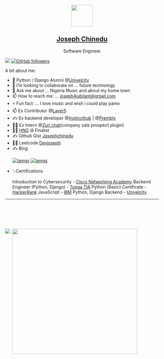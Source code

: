 <p align="center">
  <img src="https://avatars.githubusercontent.com/u/47852925?s=460&u=4862d3eda05eeac2668a427e8dd486322e858c55&v=4" width="70" />  
  <h2 align="center"><a href="#">Joseph Chinedu</a></h2>
  <p align="center"> Software Engineer</p>
</p>

<p align="center">
 
</p>

![](https://komarev.com/ghpvc/?username=your-github-josephchinedu&color=brightgreen)
[![GitHub followers](https://img.shields.io/github/followers/josephchinedu.svg?style=social&label=Follow&maxAge=2592000)](https://github.com/josephchinedu?tab=followers)


A bit about me:


- 🌱 Python / Django Alumni @<a href="https://univelcity.com/">Univelcity</a>
- 👯 I’m looking to collaborate on ... future technology
- 💬 Ask me about ... Nigeria Music and about my home town
- 📫 How to reach me: ...  joseph4jubilant@gmail.com
- ⚡ Fun fact: ... I love music and wish i could play paino
- 📫 Ex Contributor @<a href="https://github.com/layer5io">Layer5</a>
- ✍ Ex backend developer @<a href="https://instincthub.com/">Instincthub</a> | @<a href="https://prembly.com/">Prembly</a>
- 👨‍💻 Ex Intern @<a href="https://github.com/zurichat">Zuri chat</a>(company sale prospect plugin)
- 👨‍💻 <a href="https://hng.tech/"> HNG</a> i8 Finalist 
- ✍ Github Gist <a href="https://gist.github.com/Josephchinedu"> Josephchinedu</a>
- 👨‍💻 Leetcode <a href="https://leetcode.com/Devjoseph/"> Devjoseph </a>
- ✍ Blog <br /> <br /> <a href="https://josephchinedu.hashnode.dev/">![lamgs](https://img.shields.io/badge/Hashnode-2962FF?style=for-the-badge&logo=hashnode&logoColor=white)</a>
<a href="https://medium.com/@joseph4jubilant">![lamgs](https://img.shields.io/badge/Medium-500%20followers-brightgreen)</a>
<br /> <br />
- ✨Certifications <br /> <br />
  Introduction to Cybersecurity - <a href="https://www.credly.com/badges/6f8e2373-42dd-4ba7-9c11-063f78050626/public_url">Cisco Networking Academy</a>
  Backend Engineer (Python, Django) - <a href="https://tunga.io">Tunga TIA</a>
  Python (Basic) Certificate - <a href="https://www.hackerrank.com/certificates/fcb53811a1a2">HackerRank</a>
  JavaScript - <a href="https://www.youracclaim.com/badges/84d2025c-3c6f-409e-a2a8-d28d1ec2d408/linked_in_profile">IBM</a>
  Python, Django Backend - <a href="https://univelcity.com/">Univelcity</a>

<hr>
<br />
<br /><br />
<br />
<p><img align="left" src="https://github-readme-stats.vercel.app/api/top-langs/?username=josephchinedu&theme=blue-green" /></p>
<p>&nbsp;<img align="center" src="https://github-readme-stats.vercel.app/api?username=josephchinedu&show_icons=true&locale=en&theme=tokyonight" width="410" /></p>


